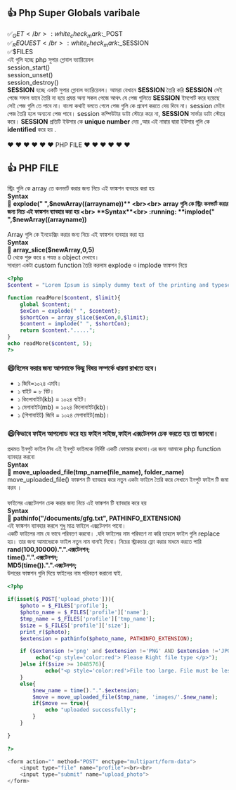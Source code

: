 ## :+1: Php Super Globals varibale</br>
:white_check_mark:$_GET</br>
:white_check_mark:$_POST</br>
:white_check_mark:$_REQUEST </br>
:white_check_mark:$_SESSION</br>
:white_check_mark:$FILES<br>
এই গুলি হচ্ছে php সুপার গ্লোবাল ভ্যারিয়েবল </br>
session_start()</br>
session_unset()</br>
session_destroy()</br>
**SESSION** হচ্ছে একটি সুপার গ্লোবাল ভ্যারিয়েবল। আমরা যেখানে **SESSION** তৈরি করি **SESSION** সেই পেজে সফল ভাবে তৈরি না হয়ে প্রযন্ত অন্য সকল পেজে আথৎ যে পেজ গুলিতে **SESSION** ইমপোর্ট করে হয়েছে সেই পেজ গুলি তে পাবে না। বাংলা কথাই বলতে গেলে পেজ গুলি কে প্রবেশ করতে দেয় দিবে না।  session মেইন পেজ তৈরি হলে অন্যনো পেজ পাবে। session কম্পিউটার ডাটা স্টোরে করে না, **SESSION** সার্ভার ডাটা স্টোরে করে। **SESSION** প্রতিটি ইউসার কে **unique number** দেয় ,আর এই নাম্বার দ্বারা ইউসার গুলি কে **identified** করে হয় .<br><br>
:heart: :heart: :heart: :heart: :heart: :heart: PHP FILE :heart: :heart: :heart: :heart: :heart: :heart: <br>
## :+1: **PHP FILE**<br>
স্ট্রিং গুলি কে array তে কনভার্ট করার জন্য নিচে এই ফাঙ্কশন ব্যবহার করা হয় <br>
**Syntax**<br>
:running: **explode(" ",$newArray((arrayname))** <br><br>
array গুলি কে স্ট্রিং কনভার্ট করার জন্য নিচে এই ফাঙ্কশন ব্যাবহার করা হয় <br>
**Syntax**<br>
:running: **implode(" ",$newArray((arrayname))**<br><br>
Array গুলি কে ইনডেক্সিং করার জন্য নিচে এই ফাঙ্কশন ব্যবহার করা হয় <br> 
**Syntax**<br>
:running: **array_slice($newArray,0,5)**<br>
0 থেকে শুরু করে ৪ পযন্ত ৪ object দেখাবে। <br>
সাধারণ একটা custom function তৈরি করলাম explode ও implode ফাঙ্কশন নিয়ে <br>
```php 
<?php
$content = "Lorem Ipsum is simply dummy text of the printing and typesetting industry.";

function readMore($content, $limit){
	global $content;
	$exCon = explode(" ", $content);
	$shortCon = array_slice($exCon,0,$limit);
	$content = implode(" ", $shortCon);
	return $content.".....";
}
echo readMore($content, 5);
?>
```

### :smile:হিসেব করার জন্য আপনাকে কিছু বিষয় সম্পর্কে ধারনা রাখতে হবে।
- ১ জিবি=১০২৪ এমবি।
- ১ বাইট = ৮ বিট।
- ১ কিলোবাইট(kb) = ১০২৪ বাইট।
- ১ মেগাবাইট(mb) = ১০২৪ কিলোবাইট(kb)।
- ১ (গিগাবাইট) জিবি = ১০২৪ মেগাবাইট(mb)।

### :smile:কিভাবে ফাইল আপলোড করে হয় ফাইল সাইজ,ফাইল এক্সটেনশন চেক করতে হয় তা জানবো। <br>
প্রথমত ইনপুট ফাইল নিব এই ইনপুট ফাইলকে নির্দিষ্ট একটি ফোল্ডার রাখবো।এর জন্য আমাকে php function ব্যাবহার করবো <br>
**Syntax**<br>
:running: **move_uploaded_file(tmp_name(file_name), folder_name)**<br>
move_uploaded_file() ফাঙ্কশন টি ব্যাবহার করে নতুন একটা ফাইলে তৈরি করে সেখানে ইনপুট ফাইল টি জমা করব ।<br><br>
ফাইলের এক্সটেনশন চেক করার জন্য নিচে এই ফাঙ্কশন টি ব্যাবহার করে হয় <br>
**Syntax**<br>
:running: **pathinfo("/documents/gfg.txt", PATHINFO_EXTENSION)** <br>
এই ফাঙ্কশন ব্যাবহার করলে শুধু মাত্র ফাইলে এক্সটেনশন পাবো। <br>
একটি ফাইলের নাম যে ভাবে পরিবতণ করবো। .যদি ফাইলের নাম পরিবতণ না করি তাহলে ফাইল গুলি replace হয়। তার জন্য আমাদেরকে ফাইল নতুন নাম বানাই নিবো। নিচের স্ট্রাকচার ফ্লো করার মাধমে করতে পারি <br>
**rand(100,10000).".".এক্সটেনশন;**<br>
**time().".".এক্সটেনশন;**<br>
**MD5(time()).".".এক্সটেনশন;**<br>
উপরের ফাঙ্কশন গুলি দিয়ে ফাইলের নাম পরিবতণ করানো যাই.<br>
```php
<?php

if(isset($_POST['upload_photo'])){
	$photo = $_FILES['profile'];
	$photo_name = $_FILES['profile']['name'];
	$tmp_name = $_FILES['profile']['tmp_name'];
	$size = $_FILES['profile']['size'];
	print_r($photo);
	$extension = pathinfo($photo_name, PATHINFO_EXTENSION);

	if ($extension !='png' and $extension !='PNG' AND $extension !='JPG' AND $extension !='jpg' and $extension !='jpeg' and $extension !='jpeg' and $extension !='gif' and $extension !='GIF') {
		 echo("<p style='color:red'> Please Right file type </p>");
	}else if($size >= 1048576){
			echo("<p style='color:red'>File too large. File must be less than 1 megabytes </p>");
	}
	else{
		$new_name = time().".".$extension;
		$move = move_uploaded_file($tmp_name, 'images/'.$new_name);
		if($move == true){
			echo "uploaded successfully";
		}
	}

}
 
?>

<form action="" method="POST" enctype="multipart/form-data">
	<input type="file" name="profile"><br><br>
	<input type="submit" name="upload_photo">
</form>
```









